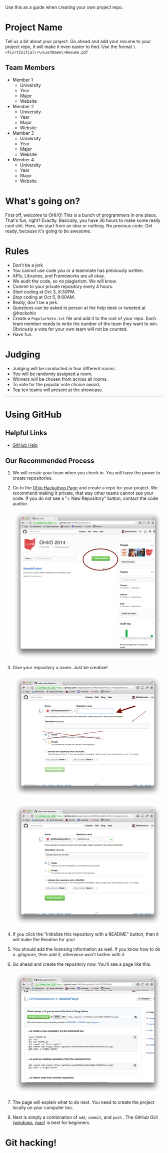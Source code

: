 Use this as a guide when creating your own project repo. 

# Project Name

Tell us a bit about your project. Go ahead and add your resume to your project repo, it will make it even easier to find. Use the format `\<FisrtInitial\>\<LastName\>Resume.pdf` 

## Team Members

- Member 1
    + University
    + Year
    + Major
    + Website
- Member 2
    + University
    + Year
    + Major
    + Website
- Member 3
    + University
    + Year
    + Major
    + Website
- Member 4
    + University
    + Year
    + Major
    + Website

# What's going on? 

First off, welcome to OHI/O! This is a bunch of programmers in one place. That's fun, right? Exactly. Basically, you have 36 hours to make some really cool shit. Here, we start from an idea or nothing. No previous code. Get ready, because it's going to be awesome. 

# Rules

- Don't be a jerk
- You cannot use code you or a teammate has previously written.
- APIs, Libraries, and Frameworks are all okay.
- We audit the code, so no plagiarism. We will know. 
- Commit to your private repository every 4 hours.
- *Start* coding at Oct 3, 8:30PM.
- *Stop* coding at Oct 5, 8:00AM.
- Really, don't be a jerk.
- Questions can be asked in person at the help desk or tweeted at *@hackohio*
- Create a `PopularVote.txt` file and add it to the root of your repo. Each team member needs to write the number of the team they want to win. Obviously a vote for your own team will not be counted. 
- Have fun.

# Judging

- Judging will be conducted in four different rooms.
- You will be randomly assigned a room.
- Winners will be chosen from across all rooms.
- To vote for the popular vote choice award, 
- Top ten teams will present at the showcase.

-------


# Using GitHub

## Helpful Links

- [GitHub Help](https://help.github.com/)


## Our Recommended Process 

1. We will create your team when you check in. You will have the power to create repositories. 
2. Go to the [Ohio Hackathon Page](https://github.com/OHIOhackathon2014) and create a repo for your project. We recommend making it private, that way other teams cannot see your code. If you do not see a "+ New Repository" button, contact the code auditor. 

    ![new repo button](https://github.com/OHIOhackathon2014/SampleProject/blob/master/img/new-repo.png)

3. Give your repository a name. Just be creative!

    ![create repo button](https://github.com/OHIOhackathon2014/SampleProject/blob/master/img/create-repo.png)

    ![name repo](https://github.com/OHIOhackathon2014/SampleProject/blob/master/img/name-repo.png)

4. If you click the "Initialize this repository with a README" button, then it will make the Readme for you!
5. You should add the licensing information as well. If you know how to do a .gitignore, then add it, otherwise won't bother with it. 
6. Go ahead and create the repository now. You'll see a page like this.
    
    ![the repo](https://github.com/OHIOhackathon2014/SampleProject/blob/master/img/the-repo.png)

7. The page will explain what to do next. You need to create the project locally on your computer too. 
8. Next is simply a combination of `add`, `commit`, and `push` . The GitHub GUI ([windows](https://windows.github.com/), [mac](https://windows.github.com/)) is best for beginners. 

# Git hacking! 
